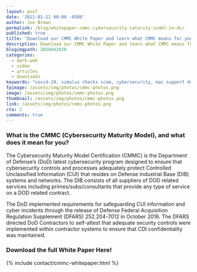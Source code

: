 ```yaml
---
layout: post
date: '2021-01-21 00:00 -0500'
author: Jon Brown
permalink: /blog/whitepaper-cmmc-cybersecurity-caturity-codel-in-dc/
published: true
title: "Download our CMMC White Paper and learn what CMMC means for your small business."
description: Download our CMMC White Paper and learn what CMMC means for your small business
blogimgpath: 2020042020
categories:
  - dark-web
  - video
  - articles
  - downloads
keywords: "covid-19, simulus checks scam, cybersecurity, mac support dc"
fpimage: /assets/img/photos/cmmc-photos.png
image: /assets/img/photos/cmmc-photos.png
thumbnail: /assets/img/photos/cmmc-photos.png
link: /assets/img/photos/cmmc-photos.png
cta: 2
comments: true
---
```

### What is the CMMC (Cybersecurity Maturity Model), and what does it mean for you?

The Cybersecurity Maturity Model Certification (CMMC) is the Department of Defense’s (DoD) latest cybersecurity program designed to ensure that cybersecurity controls and processes adequately protect Controlled Unclassified Information (CUI) that resides on Defense Industrial Base (DIB) systems and networks.  The DIB consists of all suppliers of DOD related services including primes/subs/consultants that provide any type of service on a DOD related contract.

The DoD implemented requirements for safeguarding CUI information and cyber incidents through the release of Defense Federal Acquisition Regulation Supplement (DFARS) 252.204-7012 in October 2016.  The DFARS directed DoD Contractors to self-attest that adequate security controls were implemented within contractor systems to ensure that CDI confidentiality was maintained. 

### Download the full White Paper Here!

{% include contact/cmmc-whitepaper.html %}
